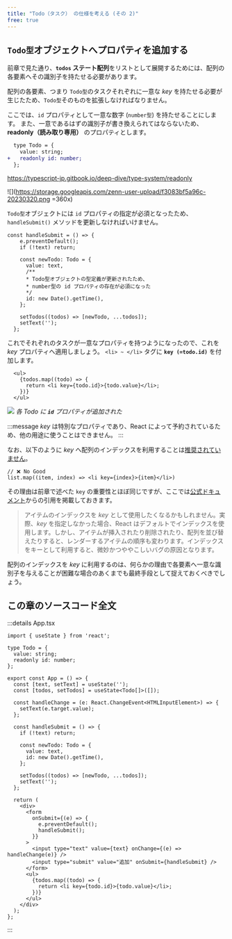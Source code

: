 ```yaml
---
title: "Todo（タスク） の仕様を考える (その 2)"
free: true
---
```


## `Todo型`オブジェクトへプロパティを追加する

前章で見た通り、**`todos` ステート配列**をリストとして展開するためには、配列の各要素へその識別子を持たせる必要があります。

配列の各要素、つまり `Todo型`のタスクそれぞれに一意な _key_ を持たせる必要が生じたため、`Todo型`そのものを拡張しなければなりません。

ここでは、`id` プロパティとして一意な数字 (`number型`) を持たせることにします。
また、一意であるはずの識別子が書き換えられてはならないため、**readonly（読み取り専用）** のプロパティとします。

```diff jsx:src/App.tsx
  type Todo = {
    value: string;
+   readonly id: number;
  };
```

https://typescript-jp.gitbook.io/deep-dive/type-system/readonly

![](https://storage.googleapis.com/zenn-user-upload/f3083bf5a96c-20230320.png =360x)

`Todo型`オブジェクトには `id` プロパティの指定が必須となったため、`handleSubmit()` メソッドを更新しなければいけません。

```jsx:src/App.tsx
const handleSubmit = () => {
    e.preventDefault();
    if (!text) return;

    const newTodo: Todo = {
      value: text,
      /**
      * Todo型オブジェクトの型定義が更新されたため、
      * number型の id プロパティの存在が必須になった
      */
      id: new Date().getTime(),
    };

    setTodos((todos) => [newTodo, ...todos]);
    setText('');
  };
```

これでそれぞれのタスクが一意なプロパティを持つようになったので、これを _key_ プロパティへ適用しましょう。
`<li> ~ </li>` タグに **`key (=todo.id)`** を付加します。

```jsx:src/App.tsx
  <ul>
    {todos.map((todo) => {
      return <li key={todo.id}>{todo.value}</li>;
    })}
  </ul>
```

![](https://storage.googleapis.com/zenn-user-upload/010517ff28d9-20230221.png)
_各 Todo に **`id`** プロパティが追加された_

:::message
_key_ は特別なプロパティであり、React によって予約されているため、他の用途に使うことはできません。
:::

なお、以下のように _key_ へ配列のインデックスを利用することは[推奨されていません](https://ja.react.dev/learn/rendering-lists#rules-of-keys)。

```jsx:例
// ❌ No Good
list.map((item, index) => <li key={index}>{item}</li>)
```

その理由は前章で述べた `key` の重要性とほぼ同じですが、ここでは[公式ドキュメント](https://ja.react.dev/learn/rendering-lists#why-does-react-need-keys)からの引用を掲載しておきます。

> アイテムのインデックスを _key_ として使用したくなるかもしれません。実際、_key_ を指定しなかった場合、React はデフォルトでインデックスを使用します。しかし、アイテムが挿入されたり削除されたり、配列を並び替えたりすると、レンダーするアイテムの順序も変わります。インデックスをキーとして利用すると、微妙かつややこしいバグの原因となります。

配列のインデックスを _key_ に利用するのは、何らかの理由で各要素へ一意な識別子を与えることが困難な場合のあくまでも最終手段として捉えておくべきでしょう。

## この章のソースコード全文

:::details App.tsx

```tsx:App.tsx
import { useState } from 'react';

type Todo = {
  value: string;
  readonly id: number;
};

export const App = () => {
  const [text, setText] = useState('');
  const [todos, setTodos] = useState<Todo[]>([]);

  const handleChange = (e: React.ChangeEvent<HTMLInputElement>) => {
    setText(e.target.value);
  };

  const handleSubmit = () => {
    if (!text) return;

    const newTodo: Todo = {
      value: text,
      id: new Date().getTime(),
    };

    setTodos((todos) => [newTodo, ...todos]);
    setText('');
  };

  return (
    <div>
      <form
        onSubmit={(e) => {
          e.preventDefault();
          handleSubmit();
        }}
      >
        <input type="text" value={text} onChange={(e) => handleChange(e)} />
        <input type="submit" value="追加" onSubmit={handleSubmit} />
      </form>
      <ul>
        {todos.map((todo) => {
          return <li key={todo.id}>{todo.value}</li>;
        })}
      </ul>
    </div>
  );
};
```

:::
